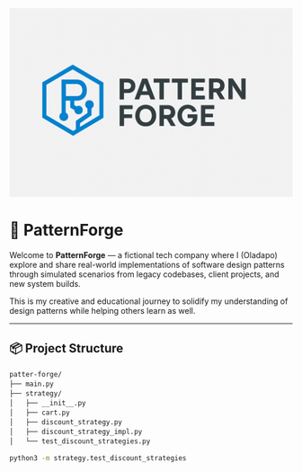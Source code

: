 ![alt text](pattern_Forge.png)

# 🧠 PatternForge
Welcome to **PatternForge** — a fictional tech company where I (Oladapo) explore and share real-world implementations of software design patterns through simulated scenarios from legacy codebases, client projects, and new system builds.

This is my creative and educational journey to solidify my understanding of design patterns while helping others learn as well.

---

## 📦 Project Structure

```bash
patter-forge/
├── main.py
├── strategy/
│   ├── __init__.py
│   ├── cart.py
│   ├── discount_strategy.py
│   ├── discount_strategy_impl.py
│   └── test_discount_strategies.py

```

```bash
python3 -m strategy.test_discount_strategies
```